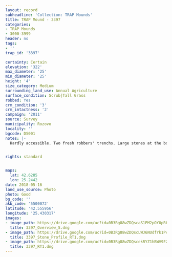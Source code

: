```yaml
---
layout: record
subheadline: 'Collection: TRAP Mounds'
title: TRAP Mound - 3397
categories:
- TRAP Mounds
- 3000-3999
header: no
tags:
- ''
trap_id: '3397'

certainty: Certain
elevation: '322'
max_diameter: '25'
min_diameter: '25'
height: '4'
size_category: Medium
surrounding_land_use: Annual Agriculture
surface_condition: Scrub|Tall Grass
robbed: Yes
crm_condition: '3'
crm_intactness: '2'
campaign: '2011'
source: Survey
municipality: Rozovo
locality: ''
bgcode: DS001
notes: |-
  Hardly accessible. Two fresh robbers' trenchs. Large stones at the bottom (probably from the chamber).


rights: standard


maps:
  lat: 42.6285
  lon: 25.2442
date: 2018-05-16
land_use_source: Photo
photo: Good
bg_code: ''
akb_code: '5500072'
latitude: '42.555956'
longitude: '25.430317'
images:
- image_path: https://drive.google.com/uc?id=0B3Rg88wZDQscaS1PM2pOYUpRbnM
  title: 3397_Overview_S.dng
- image_path: https://drive.google.com/uc?id=0B3Rg88wZDQscLWJ6NUdfYk1PcG8
  title: 3397_Stone_Profile_RT1.dng
- image_path: https://drive.google.com/uc?id=0B3Rg88wZDQscekRYZ1hBWV9EZGs
  title: 3397_RT1.dng
---
```

